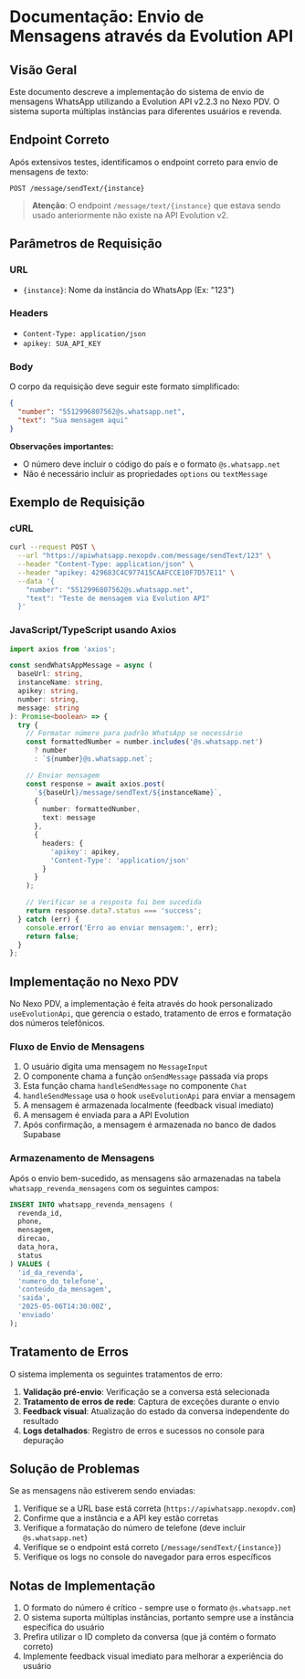 # Documentação: Envio de Mensagens através da Evolution API

## Visão Geral

Este documento descreve a implementação do sistema de envio de mensagens WhatsApp utilizando a Evolution API v2.2.3 no Nexo PDV. O sistema suporta múltiplas instâncias para diferentes usuários e revenda.

## Endpoint Correto

Após extensivos testes, identificamos o endpoint correto para envio de mensagens de texto:

```
POST /message/sendText/{instance}
```

> **Atenção**: O endpoint `/message/text/{instance}` que estava sendo usado anteriormente não existe na API Evolution v2.

## Parâmetros de Requisição

### URL
- `{instance}`: Nome da instância do WhatsApp (Ex: "123")

### Headers
- `Content-Type: application/json`
- `apikey: SUA_API_KEY`

### Body
O corpo da requisição deve seguir este formato simplificado:

```json
{
  "number": "5512996807562@s.whatsapp.net",
  "text": "Sua mensagem aqui"
}
```

**Observações importantes:**
- O número deve incluir o código do país e o formato `@s.whatsapp.net`
- Não é necessário incluir as propriedades `options` ou `textMessage`

## Exemplo de Requisição

### cURL
```bash
curl --request POST \
  --url "https://apiwhatsapp.nexopdv.com/message/sendText/123" \
  --header "Content-Type: application/json" \
  --header "apikey: 429683C4C977415CAAFCCE10F7D57E11" \
  --data '{
    "number": "5512996807562@s.whatsapp.net",
    "text": "Teste de mensagem via Evolution API"
  }'
```

### JavaScript/TypeScript usando Axios
```typescript
import axios from 'axios';

const sendWhatsAppMessage = async (
  baseUrl: string,
  instanceName: string,
  apikey: string,
  number: string,
  message: string
): Promise<boolean> => {
  try {
    // Formatar número para padrão WhatsApp se necessário
    const formattedNumber = number.includes('@s.whatsapp.net') 
      ? number 
      : `${number}@s.whatsapp.net`;

    // Enviar mensagem
    const response = await axios.post(
      `${baseUrl}/message/sendText/${instanceName}`,
      {
        number: formattedNumber,
        text: message
      },
      {
        headers: {
          'apikey': apikey,
          'Content-Type': 'application/json'
        }
      }
    );

    // Verificar se a resposta foi bem sucedida
    return response.data?.status === 'success';
  } catch (err) {
    console.error('Erro ao enviar mensagem:', err);
    return false;
  }
};
```

## Implementação no Nexo PDV

No Nexo PDV, a implementação é feita através do hook personalizado `useEvolutionApi`, que gerencia o estado, tratamento de erros e formatação dos números telefônicos.

### Fluxo de Envio de Mensagens

1. O usuário digita uma mensagem no `MessageInput`
2. O componente chama a função `onSendMessage` passada via props
3. Esta função chama `handleSendMessage` no componente `Chat`
4. `handleSendMessage` usa o hook `useEvolutionApi` para enviar a mensagem
5. A mensagem é armazenada localmente (feedback visual imediato)
6. A mensagem é enviada para a API Evolution
7. Após confirmação, a mensagem é armazenada no banco de dados Supabase

### Armazenamento de Mensagens

Após o envio bem-sucedido, as mensagens são armazenadas na tabela `whatsapp_revenda_mensagens` com os seguintes campos:

```sql
INSERT INTO whatsapp_revenda_mensagens (
  revenda_id,
  phone,
  mensagem,
  direcao,
  data_hora,
  status
) VALUES (
  'id_da_revenda',
  'numero_do_telefone',
  'conteúdo_da_mensagem',
  'saida',
  '2025-05-06T14:30:00Z',
  'enviado'
);
```

## Tratamento de Erros

O sistema implementa os seguintes tratamentos de erro:

1. **Validação pré-envio**: Verificação se a conversa está selecionada
2. **Tratamento de erros de rede**: Captura de exceções durante o envio
3. **Feedback visual**: Atualização do estado da conversa independente do resultado
4. **Logs detalhados**: Registro de erros e sucessos no console para depuração

## Solução de Problemas

Se as mensagens não estiverem sendo enviadas:

1. Verifique se a URL base está correta (`https://apiwhatsapp.nexopdv.com`)
2. Confirme que a instância e a API key estão corretas
3. Verifique a formatação do número de telefone (deve incluir `@s.whatsapp.net`)
4. Verifique se o endpoint está correto (`/message/sendText/{instance}`)
5. Verifique os logs no console do navegador para erros específicos

## Notas de Implementação

1. O formato do número é crítico - sempre use o formato `@s.whatsapp.net`
2. O sistema suporta múltiplas instâncias, portanto sempre use a instância específica do usuário
3. Prefira utilizar o ID completo da conversa (que já contém o formato correto)
4. Implemente feedback visual imediato para melhorar a experiência do usuário
